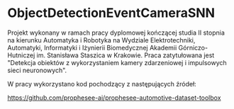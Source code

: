 # ObjectDetectionEventCameraSNN

Projekt wykonany w ramach pracy dyplomowej kończącej studia II stopnia na kierunku Automatyka i Robotyka na Wydziale Elektrotechniki, Automatyki, Informatyki i Iżynierii Biomedycznej Akademii Górniczo-Hutniczej im. Stanisława Staszica w Krakowie. Praca zatytułowana jest "Detekcja obiektów z wykorzystaniem kamery zdarzeniowej i impulsowych sieci neuronowych".

W pracy wykorzystano kod pochodzący z następujących źródeł:

https://github.com/prophesee-ai/prophesee-automotive-dataset-toolbox
